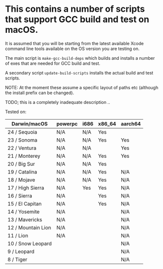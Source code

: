 # This contains a number of scripts that support GCC build and test on macOS.

It is assumed that you will be starting from the latest available Xcode command line tools available on the OS version you are testing on.

The main script is `make-gcc-build-deps` which builds and installs a number of exes that are needed for GCC build and test.

A secondary script `update-build-scripts` installs the actual build and test scripts.

NOTE: At the moment these assume a specific layout of paths etc (although the install prefix can be changed).

TODO; this is a completely inadequate description .. 

Tested on:

|   Darwin/macOS     | powerpc | i686 | x86_64 | aarch64 |
| ------------------ | ------- | ---- | ------ | ------- |
| 24 / Sequoia       |  N/A    | N/A  |  Yes   |         |
| 23 / Sonoma        |  N/A    | N/A  |  Yes   |  Yes    |
| 22 / Ventura       |  N/A    | N/A  |        |  Yes    |
| 21 / Monterey      |  N/A    | N/A  |  Yes   |  Yes    |
| 20 / Big Sur       |  N/A    | N/A  |  Yes   |         |
| 19 / Catalina      |  N/A    | N/A  |  Yes   |  N/A    |
| 18 / Mojave        |  N/A    | N/A  |  Yes   |  N/A    |
| 17 / High Sierra   |  N/A    | Yes  |  Yes   |  N/A    |
| 16 / Sierra        |  N/A    |      |  Yes   |  N/A    |
| 15 / El Capitan    |  N/A    |      |  Yes   |  N/A    |
| 14 / Yosemite      |  N/A    |      |        |  N/A    |
| 13 / Mavericks     |  N/A    |      |        |  N/A    |
| 12 / Mountain Lion |  N/A    |      |        |  N/A    |
| 11 / Lion          |  N/A    |      |        |  N/A    |
| 10 / Snow Leopard  |         |      |        |  N/A    |
|  9 / Leopard       |         |      |        |  N/A    |
|  8 / Tiger         |         |      |        |  N/A    |

